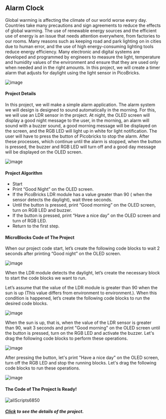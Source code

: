 ## Alarm Clock
Global warming is affecting the climate of our world worse every day. Countries take many precautions and sign agreements to reduce the effects of global warming. The use of renewable energy sources and the efficient use of energy is an issue that needs attention everywhere, from factories to our rooms. Many reasons such as keeping road and park lighting on in cities due to human error, and the use of high energy-consuming lighting tools reduce energy efficiency. Many electronic and digital systems are developed and programmed by engineers to measure the light, temperature and humidity values of the environment and ensure that they are used only when needed and in the right amounts. In this project, we will create a timer alarm that adjusts for daylight using the light sensor in PicoBricks.


![image](https://user-images.githubusercontent.com/112697142/222707381-f2898940-5057-46b7-936f-9e7a8014c581.png)


#### Project Details
In this project, we will make a simple alarm application. The alarm system we will design is designed to sound automatically in the morning. For this, we will use an LDR sensor in the project. At night, the OLED screen will display a good night message to the user, in the morning, an alarm will sound with a buzzer sound, a good morning message will be displayed on the screen, and the RGB LED will light up in white for light notification. The user will have to press the button of Picobricks to stop the alarm. After these processes, which continue until the alarm is stopped, when the button is pressed, the buzzer and RGB LED will turn off and a good day message will be displayed on the OLED screen.


![image](https://user-images.githubusercontent.com/112697142/222708551-4906cee3-b711-4e2b-8835-f7ac96fdba18.png)


#### Project Algorithm
- Start
- Print “Good Night” on the OLED screen.
- If the PicoBricks LDR module has a value greater than 90 ( when the sensor detects the daylight), wait three seconds.
- Until the button is pressed, print “Good morning” on the OLED screen, turn on RGB LED and buzzer.
- If the button is pressed, print “Have a nice day” on the OLED screen and turn of RGB LED.
- Return to the first step. 

#### MicroBlocks Code of The Project
When our project code start, let’s create the following code blocks to wait 2 seconds after printing “Good night” on the OLED screen.

![image](https://user-images.githubusercontent.com/112697142/222709516-ccf44cf8-7ef8-454a-9f51-705ba8c52ba7.png)

When the LDR module detects the daylight, let’s create the necessary block to start the code blocks we want to run.

Let’s assume that the value of the LDR module is greater than 90 when the sun is up (This value differs from environment to environment.). When this condition is happened, let’s create the following code blocks to run the desired code blocks.

![image](https://user-images.githubusercontent.com/112697142/222709647-1f729e88-8006-46b0-8b9d-128ddc2da161.png)

When the sun is up, that is, when the value of the LDR sensor is greater than 90, wait 3 seconds and print "Good morning" on the OLED screen until the button is pressed, turn on the RGB LED and activate the buzzer. Let's drag the following code blocks to perform these operations.

![image](https://user-images.githubusercontent.com/112697142/222709751-52caf452-707d-46d7-bfc9-b566dddc1819.png)


After pressing the button, let's print "Have a nice day" on the OLED screen, turn off the RGB LED and stop the running blocks. Let's drag the following code blocks to run these operations.

![image](https://user-images.githubusercontent.com/112697142/222709817-d73f44c5-8837-4011-ba9a-6dc0c682981f.png)


#### The Code of The Project Is Ready!

![allScripts6850](https://user-images.githubusercontent.com/112697142/222710088-be44d30b-b4e2-4c14-9881-1cf8b9fbd301.png)

##### [Click](https://picobricks.com/alarm-clock/ "here") to see the details of the project.
